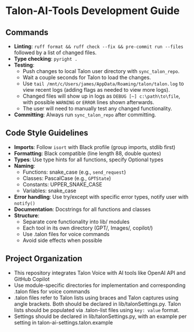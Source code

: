 # Talon-AI-Tools Development Guide

## Commands

- **Linting**: `ruff format && ruff check --fix && pre-commit run --files` followed by a list of changed files.
- **Type checking**: `pyright .`
- **Testing**:
  - Push changes to local Talon user directory with `sync_talon_repo`.
  - Wait a couple seconds for Talon to load the changes.
  - Use `tail /mnt/c/Users/james/AppData/Roaming/talon/talon.log` to view recent logs (adding flags as needed to view more logs).
  - Changed files will show up in logs as `DEBUG [~] c:\path\to\file`, with possible `WARNING` or `ERROR` lines shown afterwards.
  - The user will need to manually test any changed functionality.
- **Committing**: Always run `sync_talon_repo` after committing.

## Code Style Guidelines

- **Imports**: Follow `isort` with Black profile (group imports, stdlib first)
- **Formatting**: Black compatible (line length 88, double quotes)
- **Types**: Use type hints for all functions, specify Optional types
- **Naming**:
  - Functions: snake_case (e.g., `send_request`)
  - Classes: PascalCase (e.g., `GPTState`)
  - Constants: UPPER_SNAKE_CASE
  - Variables: snake_case
- **Error handling**: Use try/except with specific error types, notify user with `notify()`
- **Documentation**: Docstrings for all functions and classes
- **Structure**:
  - Separate core functionality into lib/ modules
  - Each tool in its own directory (GPT/, Images/, copilot/)
  - Use .talon files for voice commands
  - Avoid side effects when possible

## Project Organization

- This repository integrates Talon Voice with AI tools like OpenAI API and GitHub Copilot
- Use module-specific directories for implementation and corresponding .talon files for voice commands
- .talon files refer to Talon lists using braces and Talon captures using angle brackets. Both should be declared in lib/talonSettings.py. Talon lists should be populated via .talon-list files using `key: value` format.
- Settings should be declared in lib/talonSettings.py, with an example per setting in talon-ai-settings.talon.example
